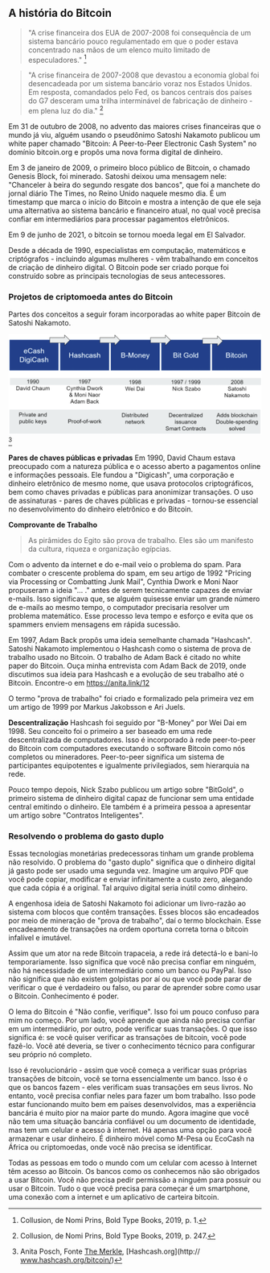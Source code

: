 ## A história do Bitcoin
>"A crise financeira dos EUA de 2007-2008 foi consequência de um sistema bancário pouco regulamentado em que o poder estava concentrado nas mãos de um elenco muito limitado de especuladores." [^20]

>"A crise financeira de 2007-2008 que devastou a economia global foi desencadeada por um sistema bancário voraz nos Estados Unidos. Em resposta, comandados pelo Fed, os bancos centrais dos países do G7 desceram uma trilha interminável de fabricação de dinheiro - em plena luz do dia." [^21]

Em 31 de outubro de 2008, no advento das maiores crises financeiras que o mundo já viu, alguém usando o pseudônimo Satoshi Nakamoto publicou um white paper chamado "Bitcoin: A Peer-to-Peer Electronic Cash System" no domínio bitcoin.org e propôs uma nova forma digital de dinheiro.

Em 3 de janeiro de 2009, o primeiro bloco público de Bitcoin, o chamado Genesis Block, foi minerado. Satoshi deixou uma mensagem nele: "Chanceler à beira do segundo resgate dos bancos", que foi a manchete do jornal diário The Times, no Reino Unido naquele mesmo dia. É um timestamp que marca o início do Bitcoin e mostra a intenção de que ele seja uma alternativa ao sistema bancário e financeiro atual, no qual você precisa confiar em intermediários para processar pagamentos eletrônicos.

Em 9 de junho de 2021, o bitcoin se tornou moeda legal em El Salvador.

Desde a década de 1990, especialistas em computação, matemáticos e criptógrafos - incluindo algumas mulheres - vêm trabalhando em conceitos de criação de dinheiro digital. O Bitcoin pode ser criado porque foi construído sobre as principais tecnologias de seus antecessores.

### Projetos de criptomoeda antes do Bitcoin
Partes dos conceitos a seguir foram incorporadas ao white paper Bitcoin de Satoshi Nakamoto.

![Projetos de criptomoeda antes do Bitcoin](resources/_History-of-Bitcoin.png)[^22]

**Pares de chaves públicas e privadas**
Em 1990, David Chaum estava preocupado com a natureza pública e o acesso aberto a pagamentos online e informações pessoais. Ele fundou a "Digicash", uma corporação e dinheiro eletrônico de mesmo nome, que usava protocolos criptográficos, bem como chaves privadas e públicas para anonimizar transações. O uso de assinaturas - pares de chaves públicas e privadas - tornou-se essencial no desenvolvimento do dinheiro eletrônico e do Bitcoin.

**Comprovante de Trabalho**
> As pirâmides do Egito são prova de trabalho. Eles são um manifesto da cultura, riqueza e organização egípcias.

Com o advento da internet e do e-mail veio o problema do spam. Para combater o crescente problema do spam, em seu artigo de 1992 "Pricing via Processing or Combatting Junk Mail", Cynthia Dwork e Moni Naor propuseram a ideia "... ." antes de serem tecnicamente capazes de enviar e-mails. Isso significava que, se alguém quisesse enviar um grande número de e-mails ao mesmo tempo, o computador precisaria resolver um problema matemático. Esse processo leva tempo e esforço e evita que os spammers enviem mensagens em rápida sucessão.

Em 1997, Adam Back propôs uma ideia semelhante chamada "Hashcash". Satoshi Nakamoto implementou o Hashcash como o sistema de prova de trabalho usado no Bitcoin. O trabalho de Adam Back é citado no white paper do Bitcoin. Ouça minha entrevista com Adam Back de 2019, onde discutimos sua ideia para Hashcash e a evolução de seu trabalho até o Bitcoin. Encontre-o em https://anita.link/12

O termo "prova de trabalho" foi criado e formalizado pela primeira vez em um artigo de 1999 por Markus Jakobsson e Ari Juels.

**Descentralização**
Hashcash foi seguido por "B-Money" por Wei Dai em 1998. Seu conceito foi o primeiro a ser baseado em uma rede descentralizada de computadores. Isso é incorporado à rede peer-to-peer do Bitcoin com computadores executando o software Bitcoin como nós completos ou mineradores. Peer-to-peer significa um sistema de participantes equipotentes e igualmente privilegiados, sem hierarquia na rede.

Pouco tempo depois, Nick Szabo publicou um artigo sobre "BitGold", o primeiro sistema de dinheiro digital capaz de funcionar sem uma entidade central emitindo o dinheiro. Ele também é a primeira pessoa a apresentar um artigo sobre "Contratos Inteligentes".

### Resolvendo o problema do gasto duplo
Essas tecnologias monetárias predecessoras tinham um grande problema não resolvido. O problema do "gasto duplo" significa que o dinheiro digital já gasto pode ser usado uma segunda vez. Imagine um arquivo PDF que você pode copiar, modificar e enviar infinitamente a custo zero, alegando que cada cópia é a original. Tal arquivo digital seria inútil como dinheiro.

A engenhosa ideia de Satoshi Nakamoto foi adicionar um livro-razão ao sistema com blocos que contêm transações. Esses blocos são encadeados por meio de mineração de "prova de trabalho", daí o termo blockchain. Esse encadeamento de transações na ordem oportuna correta torna o bitcoin infalível e imutável.

Assim que um ator na rede Bitcoin trapaceia, a rede irá detectá-lo e bani-lo temporariamente. Isso significa que você não precisa confiar em ninguém, não há necessidade de um intermediário como um banco ou PayPal. Isso não significa que não existem golpistas por aí ou que você pode parar de verificar o que é verdadeiro ou falso, ou parar de aprender sobre como usar o Bitcoin. Conhecimento é poder.

O lema do Bitcoin é "Não confie, verifique". Isso foi um pouco confuso para mim no começo. Por um lado, você aprende que ainda não precisa confiar em um intermediário, por outro, pode verificar suas transações. O que isso significa é: se você quiser verificar as transações de bitcoin, você pode fazê-lo. Você até deveria, se tiver o conhecimento técnico para configurar seu próprio nó completo.

Isso é revolucionário - assim que você começa a verificar suas próprias transações de bitcoin, você se torna essencialmente um banco. Isso é o que os bancos fazem - eles verificam suas transações em seus livros. No entanto, você precisa confiar neles para fazer um bom trabalho. Isso pode estar funcionando muito bem em países desenvolvidos, mas a experiência bancária é muito pior na maior parte do mundo. Agora imagine que você não tem uma situação bancária confiável ou um documento de identidade, mas tem um celular e acesso à internet. Há apenas uma opção para você armazenar e usar dinheiro. É dinheiro móvel como M-Pesa ou EcoCash na África ou criptomoedas, onde você não precisa se identificar.

Todas as pessoas em todo o mundo com um celular com acesso à Internet têm acesso ao Bitcoin. Os bancos como os conhecemos não são obrigados a usar Bitcoin. Você não precisa pedir permissão a ninguém para possuir ou usar o Bitcoin. Tudo o que você precisa para começar é um smartphone, uma conexão com a internet e um aplicativo de carteira bitcoin.

[^20]: Collusion, de Nomi Prins, Bold Type Books, 2019, p. 1.
[^21]: Collusion, de Nomi Prins, Bold Type Books, 2019, p. 247.
[^22]: Anita Posch, Fonte [The Merkle](https://themerkle.com/top-4-cryptocurrency-projects-created-ahead-of-bitcoin/), [Hashcash.org](http:// www.hashcash.org/bitcoin/)
